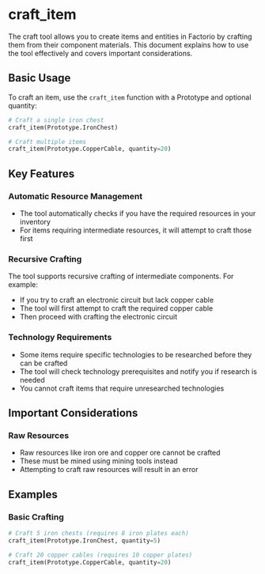 # craft_item

The craft tool allows you to create items and entities in Factorio by crafting them from their component materials. This document explains how to use the tool effectively and covers important considerations.

## Basic Usage

To craft an item, use the `craft_item` function with a Prototype and optional quantity:

```python
# Craft a single iron chest
craft_item(Prototype.IronChest)

# Craft multiple items
craft_item(Prototype.CopperCable, quantity=20)
```
## Key Features

### Automatic Resource Management
- The tool automatically checks if you have the required resources in your inventory
- For items requiring intermediate resources, it will attempt to craft those first

### Recursive Crafting
The tool supports recursive crafting of intermediate components. For example:
- If you try to craft an electronic circuit but lack copper cable
- The tool will first attempt to craft the required copper cable
- Then proceed with crafting the electronic circuit

### Technology Requirements
- Some items require specific technologies to be researched before they can be crafted
- The tool will check technology prerequisites and notify you if research is needed
- You cannot craft items that require unresearched technologies

## Important Considerations

### Raw Resources
- Raw resources like iron ore and copper ore cannot be crafted
- These must be mined using mining tools instead
- Attempting to craft raw resources will result in an error


## Examples

### Basic Crafting
```python
# Craft 5 iron chests (requires 8 iron plates each)
craft_item(Prototype.IronChest, quantity=5)

# Craft 20 copper cables (requires 10 copper plates)
craft_item(Prototype.CopperCable, quantity=20)
```